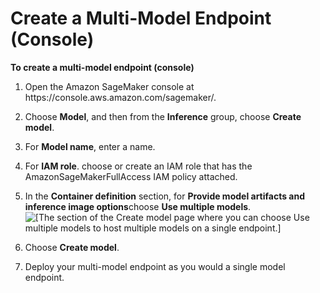 # Create a Multi\-Model Endpoint \(Console\)<a name="create-multi-model-endpoint-console"></a>

**To create a multi\-model endpoint \(console\)**

1. Open the Amazon SageMaker console at https://console\.aws\.amazon\.com/sagemaker/\.

1. Choose **Model**, and then from the **Inference** group, choose **Create model**\. 

1. For **Model name**, enter a name\. 

1. For **IAM role**\. choose or create an IAM role that has the AmazonSageMakerFullAccess IAM policy attached\. 

1.  In the **Container definition** section, for **Provide model artifacts and inference image options**choose **Use multiple models**\.  
![\[The section of the Create model page where you can choose Use multiple models to host multiple models on a single endpoint.\]](http://docs.aws.amazon.com/sagemaker/latest/dg/images/mme-create-model-ux-2.PNG)

1. Choose **Create model**\.

1. Deploy your multi\-model endpoint as you would a single model endpoint\.